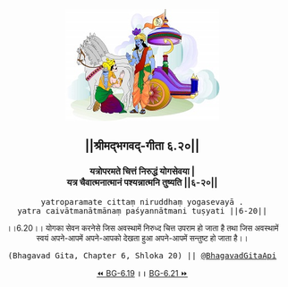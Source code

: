 <center><img src="../../asset/BG.png" alt="#API #bhagavadgitaapi #slok #nodejs #js #api #gitaapi #krishna #hinduism #vedic #ISKCON #shreemadbhagavadgita #technology"/>
<h2>||श्रीमद्‍भगवद्‍-गीता ६.२०||</h2>
<h3>यत्रोपरमते चित्तं निरुद्धं योगसेवया |<br/>यत्र चैवात्मनात्मानं पश्यन्नात्मनि तुष्यति ||६-२०||</h3>
<pre>yatroparamate cittaṃ niruddhaṃ yogasevayā .<br/>yatra caivātmanātmānaṃ paśyannātmani tuṣyati ||6-20||</pre>
<p>।।6.20।। योगका सेवन करनेसे जिस अवस्थामें निरुध्द चित्त उपराम हो जाता है तथा जिस अवस्थामें स्वयं अपने-आपमें अपने-आपको देखता हुआ अपने-आपमें सन्तुष्ट हो जाता है।।</p>
<pre>(Bhagavad Gita, Chapter 6, Shloka 20) || <a href="https://twitter.com/bhagavadgitaapi">@BhagavadGitaApi</a></pre><a href="../../6/19">⏪  BG-6.19</a><b>        ।।        </b><a href="../../6/21">BG-6.21  ⏩</a></center></center>